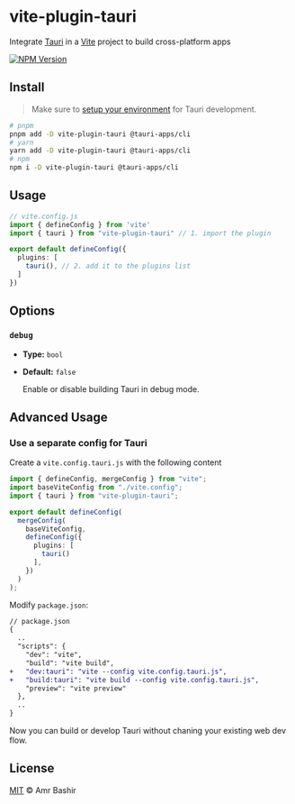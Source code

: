 # vite-plugin-tauri

Integrate [Tauri](https://github.com/tauri-apps/tauri) in a [Vite](https://github.com/vitejs/vite) project to build cross-platform apps

[![NPM Version](https://img.shields.io/npm/v/vite-plugin-tauri)](https://www.npmjs.com/package/vite-plugin-tauri)

## Install

> Make sure to [setup your environment](https://tauri.studio/en/docs/getting-started/intro#setting-up-your-environment) for Tauri development.

```sh
# pnpm
pnpm add -D vite-plugin-tauri @tauri-apps/cli
# yarn
yarn add -D vite-plugin-tauri @tauri-apps/cli
# npm
npm i -D vite-plugin-tauri @tauri-apps/cli
```

## Usage

```ts
// vite.config.js
import { defineConfig } from 'vite'
import { tauri } from "vite-plugin-tauri" // 1. import the plugin

export default defineConfig({
  plugins: [
    tauri(), // 2. add it to the plugins list
  ]
})
```

## Options

### `debug`

- **Type:** `bool`
- **Default:** `false`

  Enable or disable building Tauri in debug mode.

## Advanced Usage

### Use a separate config for Tauri

Create a `vite.config.tauri.js` with the following content

```ts
import { defineConfig, mergeConfig } from "vite";
import baseViteConfig from "./vite.config";
import { tauri } from "vite-plugin-tauri";

export default defineConfig(
  mergeConfig(
    baseViteConfig,
    defineConfig({
      plugins: [
        tauri()
      ],
    })
  )
);
```

Modify `package.json`:

```diff
// package.json
{
  ..
  "scripts": {
    "dev": "vite",
    "build": "vite build",
+   "dev:tauri": "vite --config vite.config.tauri.js",
+   "build:tauri": "vite build --config vite.config.tauri.js",
    "preview": "vite preview"
  },
  ..
}
```

Now you can build or develop Tauri without chaning your existing web dev flow.

## License

[MIT](./LICENSE) © Amr Bashir
